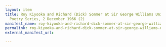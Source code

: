 ```yaml
---
layout: item
title: Roy Kiyooka and Richard (Dick) Sommer at Sir George Williams University, The
  Poetry Series, 2 December 1966 (2)
manifest_name: roy-kiyooka-and-richard-dick-sommer-at-sir-george-williams-university-the-poetry-series-2-december-1966-2-
permalink: roy-kiyooka-and-richard-dick-sommer-at-sir-george-williams-university-the-poetry-series-2-december-1966-2-
external_manifest_url: 

---
```

<!-- Add an essay or interpretive material below this line,
using HTML or markdown.  Do not modify this file above this line -->
